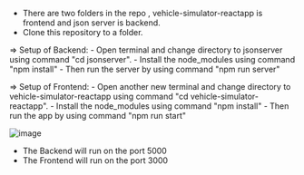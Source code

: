 - There are two folders in the repo , vehicle-simulator-reactapp is frontend and json server is backend.
- Clone this repository to a folder.

=> Setup of Backend:
           - Open  terminal and change directory to jsonserver using command "cd jsonserver".
           - Install the node_modules using command "npm install"
           - Then run the server by using command "npm run server"

=> Setup of Frontend:
           - Open another new terminal and change directory to vehicle-simulator-reactapp using command "cd vehicle-simulator-reactapp".
           - Install the node_modules using command "npm install"
           - Then run the app by using command "npm run start"

![image](https://github.com/MaheshBoopathiAP/Vehicle-Simulator/assets/114137472/1a7c61f6-e977-4a95-9c7e-ba9af58c9edf)

- The Backend will run on the port 5000
- The Frontend will run on the port 3000
           
           

